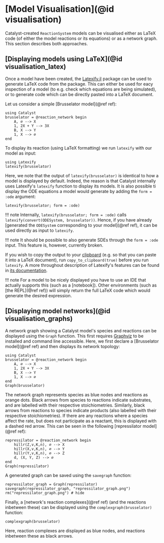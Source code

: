 # [Model Visualisation](@id visualisation)
Catalyst-created `ReactionSystem` models can be visualised either as LaTeX code (of either the model reactions or its equations) or as a network graph. This section describes both approaches.

## [Displaying models using LaTeX](@id visualisation_latex)
Once a model have been created, the [Latexify.jl](https://github.com/korsbo/Latexify.jl) package can be used to generate LaTeX code from the package. This can either be used for eacy inspection of a model (to e.g. check which equations are being simulated), or to generate code which can be directly pasted into a LaTeX document.

Let us consider a simple [Brusselator model](@ref ref):
```@example visualisation_latex
using Catalyst
brusselator = @reaction_network begin
    A, ∅ --> X
    1, 2X + Y --> 3X
    B, X --> Y
    1, X --> ∅
end
```
To display its reaction (using LaTeX formatting) we run `latexify` with our model as input:
```@example visualisation_latex
using Latexify
latexify(brusselator)
```
Here, we note that the output of `latexify(brusselator)` is identical to how a model is displayed by default. Indeed, the reason is that Catalyst internally uses Latexify's `latexify` function to display its models. It is also possible ti display the ODE equations a model would generate by adding the `form = :ode` argument:
```@example visualisation_latex
latexify(brusselator; form = :ode)
```
!!! note
    Internally, `latexify(brusselator; form = :ode)` calls `latexify(convert(ODESystem, brusselator))`. Hence, if you have already [generated the `ODESystem` corresponding to your model](@ref ref), it can be used directly as input to `latexify`.

!!! note 
    It should be possible to also generate SDEs through the `form = :ode` input. This feature is, however, currently broken.

If you wish to copy the output to your [clipboard]() (e.g. so that you can paste it into a LaTeX document), run `copy_to_clipboard(true)` before you run `latexify`. A more throughout description of Latexify's features can be found in [its documentation](https://korsbo.github.io/Latexify.jl/stable/).

!!! note
    For a model to be nicely displayed you have to use an IDE that actually supports this (such as a [notebook]). Other environments (such as [the REPL](@ref ref)) will simply return the full LaTeX code which would generate the desired expression. 

## [Displaying model networks](@id visualisation_graphs)
A network graph showing a Catalyst model's species and reactions can be displayed using the `Graph` function. This first requires [Graphviz](https://graphviz.org/) to be installed and command line accessible. Here, we first declare a [Brusselator model](@ref ref) and then displays its network topology:
```@example visualisation_graphs
using Catalyst
brusselator = @reaction_network begin
    A, ∅ --> X
    1, 2X + Y --> 3X
    B, X --> Y
    1, X --> ∅
end
Graph(brusselator)
```
The network graph represents species as blue nodes and reactions as orange dots. Black arrows from species to reactions indicate substrates, and are labelled with their respective stoichiometries. Similarly, black arrows from reactions to species indicate products (also labelled with their respective stoichiometries). If there are any reactions where a species affect the rate, but does not participate as a reactant, this is displayed with a dashed red arrow. This can be seen in the following [repressilator model](@ref ref):
```@example visualisation_graphs
repressilator = @reaction_network begin
    hillr(Z,v,K,n), ∅ --> X
    hillr(X,v,K,n), ∅ --> Y
    hillr(Y,v,K,n), ∅ --> Z
    d, (X, Y, Z) --> ∅
end
Graph(repressilator)
```

A generated graph can be saved using the `savegraph` function:
```@example visualisation_graphs
repressilator_graph = Graph(repressilator)
savegraph(repressilator_graph, "repressilator_graph.png")
rm("repressilator_graph.png") # hide
```

Finally, a [network's reaction complexes](@ref ref) (and the reactions inbetween these) can be displayed using the `complexgraph(brusselator)` function:
```@example visualisation_graphs
complexgraph(brusselator)
```
Here, reaction complexes are displayed as blue nodes, and reactions inbetween these as black arrows.